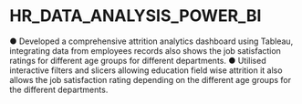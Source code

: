 # HR_DATA_ANALYSIS_POWER_BI
● Developed a comprehensive attrition analytics dashboard
using Tableau, integrating data from employees records also
shows the job satisfaction ratings for different age groups
for different departments.
● Utilised interactive filters and slicers allowing education
field wise attrition it also allows the job satisfaction rating
depending on the different age groups for the different
departments.
